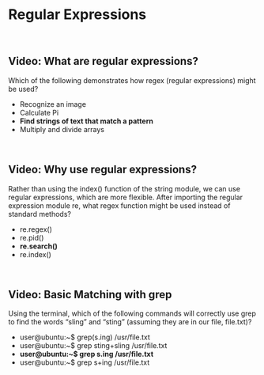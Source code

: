 # Regular Expressions

<br>

## Video: What are regular expressions?

Which of the following demonstrates how regex (regular expressions) might be used?

* Recognize an image
* Calculate Pi
* **Find strings of text that match a pattern**
* Multiply and divide arrays

<br>

## Video: Why use regular expressions?

Rather than using the index() function of the string module, we can use regular expressions, which are more flexible. After importing the regular expression module re, what regex function might be used instead of standard methods?

* re.regex()
* re.pid()
* **re.search()**
* re.index()

<br>

## Video: Basic Matching with grep

Using the terminal, which of the following commands will correctly use grep to find the words “sling” and “sting” (assuming they are in our file, file.txt)?

* user@ubuntu:~$ grep(s.ing) /usr/file.txt
* user@ubuntu:~$ grep sting+sling /usr/file.txt
* **user@ubuntu:~$ grep s.ing /usr/file.txt**
* user@ubuntu:~$ grep s+ing /usr/file.txt
